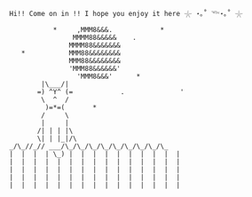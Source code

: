 ```
Hi!! Come on in !! I hope you enjoy it here 𓇼 ⋆｡˚ 𓆝⋆｡˚ 𓇼

           *     ,MMM8&&&.            *
                MMMM88&&&&&    .
               MMMM88&&&&&&&
   *           MMM88&&&&&&&&
               MMM88&&&&&&&&
               'MMM88&&&&&&'
                 'MMM8&&&'      *
        |\___/|
       =) ^Y^ (=            .              '
        \  ^  /
         )=*=(       *
        /     \
        |     |
       /| | | |\
       \| | |_|/\
_/\_//_// ___/\_/\_/\_/\_/\_/\_/\_/\_/\_
|  |  |  | \_) |  |  |  |  |  |  |  |  |  |
|  |  |  |  |  |  |  |  |  |  |  |  |  |  |
|  |  |  |  |  |  |  |  |  |  |  |  |  |  |
|  |  |  |  |  |  |  |  |  |  |  |  |  |  |
|  |  |  |  |  |  |  |  |  |  |  |  |  |  |
```
<!--
**anastasiialaptii/anastasiialaptii** is a ✨ _special_ ✨ repository because its `README.md` (this file) appears on your GitHub profile.

Here are some ideas to get you started:

- 🔭 I’m currently working on ...
- 🌱 I’m currently learning ...
- 👯 I’m looking to collaborate on ...
- 🤔 I’m looking for help with ...
- 💬 Ask me about ...
- 📫 How to reach me: ...
- 😄 Pronouns: ...
- ⚡ Fun fact: ...
-->
